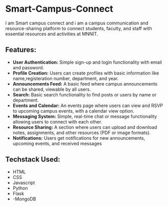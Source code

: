 # Smart-Campus-Connect
I am Smart campus connect and i am a campus communication and resource-sharing platform to connect students, faculty, and staff with essential resources and activities at MNNIT.
## Features:

 -  __User Authentication:__ Simple sign-up and login functionality with email and password.
 - __Profile Creation:__ Users can create profiles with basic information like name,registeration number, department, and year.
 - __Announcements Feed:__ A basic feed where campus announcements can be shared, viewable by all users.
 - __Search:__ Basic search functionality to find posts or users by name or department.
 - __Events and Calendar:__ An events page where users can view and RSVP to upcoming campus events, with a calendar view option.
 - __Messaging System:__ Simple, real-time chat or message functionality allowing users to connect with each other.
 - __Resource Sharing:__ A section where users can upload and download notes, assignments, and other resources (PDF or image formats).
 - __Notifications:__ Users get notifications for new announcements, upcoming events, and received messages

  ## Techstack Used:
  - HTML
  - CSS
  - Javascript
  - Python
  - Flask
  - -MongoDB
